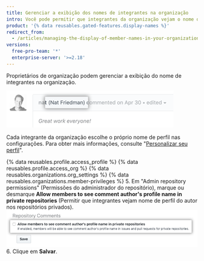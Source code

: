 ```yaml
---
title: Gerenciar a exibição dos nomes de integrantes na organização
intro: Você pode permitir que integrantes da organização vejam o nome de perfil do autor de um comentário nos repositórios privados da organização.
product: '{% data reusables.gated-features.display-names %}'
redirect_from:
  - /articles/managing-the-display-of-member-names-in-your-organization
versions:
  free-pro-team: '*'
  enterprise-server: '>=2.18'
---
```


Proprietários de organização podem gerenciar a exibição do nome de integrantes na organização.

![Nome de perfil do autor do comentário exibido no comentário](/assets/images/help/issues/commenter-full-name.png)

Cada integrante da organização escolhe o próprio nome de perfil nas configurações. Para obter mais informações, consulte "[Personalizar seu perfil](/github/setting-up-and-managing-your-github-profile/personalizing-your-profile#changing-your-profile-name)".

{% data reusables.profile.access_profile %}
{% data reusables.profile.access_org %}
{% data reusables.organizations.org_settings %}
{% data reusables.organizations.member-privileges %}
5. Em "Admin repository permissions" (Permissões do administrador do repositório), marque ou desmarque **Allow members to see comment author's profile name in private repositories** (Permitir que integrantes vejam nome de perfil do autor nos repositórios privados). ![Caixa de seleção para permitir que integrantes vejam o nome completo do autor do comentário nos repositórios privados](/assets/images/help/organizations/allow-members-to-view-full-names.png)
6. Clique em **Salvar**.
